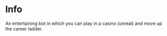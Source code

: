 # Info
An entertaining bot in which you can play in a casino (unreal) and move up the career ladder.
